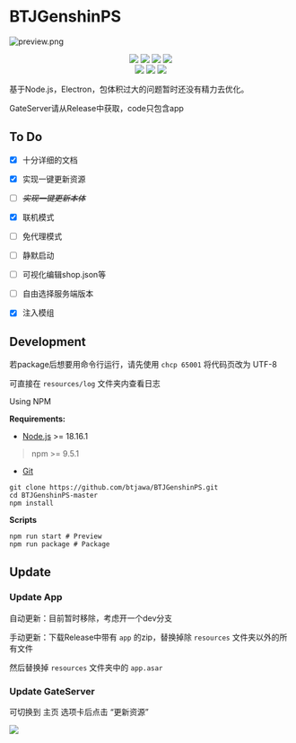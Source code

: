 # BTJGenshinPS

![preview.png](https://socialify.git.ci/btjawa/BTJGenshinPS/image?description=1&font=Inter&forks=1&issues=1&language=1&logo=https%3A%2F%2Fs2.loli.net%2F2023%2F09%2F23%2F2XdQyJNUho3O6kT.png&name=1&owner=1&pattern=Plus&pulls=1&stargazers=1&theme=Dark)

<div class="shields" align="center">
    <a><img src="https://img.shields.io/badge/-HTML5-EF652A?style=flat&logo=HTML5&logoColor=white"></a>
    <a><img src="https://img.shields.io/badge/-CSS3-3C9CD7?style=flat&logo=CSS3&logoColor=white"></a>
    <a><img src="https://img.shields.io/badge/-JavaScript-FFDA3E?style=flat&logo=JavaScript&logoColor=white"></a>
    <a><img src="https://img.shields.io/badge/-Node.js-3C873A?style=flat&logo=Node.js&logoColor=white"></a>
    <br>
    <a href="https://github.com/electron/electron"><img src="https://img.shields.io/badge/-Electron-2F3242?style=flat&logo=Electron&logoColor=white"></a>
    <a href="https://github.com/Grasscutters/Grasscutter"><img src="https://img.shields.io/badge/-Grasscutter-010409?style=flat&logo=Github&Color=white"></a>
    <a href="https://www.mongodb.com"><img src="https://img.shields.io/badge/-MongoDB-E5E5E5?style=flat&logo=MongoDB&Color=white"></a>
</div>

基于Node.js，Electron，包体积过大的问题暂时还没有精力去优化。

GateServer请从Release中获取，code只包含app

## To Do

- [x] 十分详细的文档

- [x] 实现一键更新资源

- [ ] *~~实现一键更新本体~~*

- [x] 联机模式

- [ ] 免代理模式

- [ ] 静默启动 

- [ ] 可视化编辑shop.json等

- [ ] 自由选择服务端版本

- [x] 注入模组

## Development

若package后想要用命令行运行，请先使用 `chcp 65001` 将代码页改为 UTF-8

可直接在 `resources/log` 文件夹内查看日志

Using NPM

**Requirements:**

 - [Node.js](https://registry.npmmirror.com/binary.html?path=node/v18.16.1/) >= 18.16.1
 > npm >= 9.5.1
 - [Git](https://git-scm.com/downloads)

```shell
git clone https://github.com/btjawa/BTJGenshinPS.git
cd BTJGenshinPS-master
npm install
```

**Scripts**

```shell
npm run start # Preview
npm run package # Package
```

## Update

### Update App

自动更新：目前暂时移除，考虑开一个dev分支

手动更新：下载Release中带有 `app` 的zip，替换掉除 `resources` 文件夹以外的所有文件

然后替换掉 `resources` 文件夹中的 `app.asar`

### Update GateServer

可切换到 主页 选项卡后点击 “更新资源”

<a title="Copyright" target="_blank" href="https://btjawa.top/"><img src="https://img.shields.io/badge/Copyright%20%C2%A9%202020--2023-%E7%99%BD%E5%BC%B9%E6%B1%B2-red"></a>